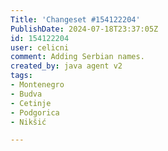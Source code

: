```yaml
---
Title: 'Changeset #154122204'
PublishDate: 2024-07-18T23:37:05Z
id: 154122204
user: celicni
comment: Adding Serbian names.
created_by: java agent v2
tags:
- Montenegro
- Budva
- Cetinje
- Podgorica
- Nikšić

---
```

